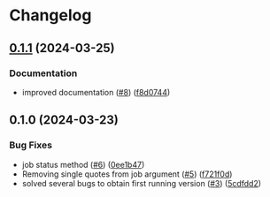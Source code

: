 # Changelog

## [0.1.1](https://github.com/jannisspeer/snakemake-executor-plugin-htcondor/compare/v0.1.0...v0.1.1) (2024-03-25)


### Documentation

* improved documentation ([#8](https://github.com/jannisspeer/snakemake-executor-plugin-htcondor/issues/8)) ([f8d0744](https://github.com/jannisspeer/snakemake-executor-plugin-htcondor/commit/f8d07440cd4a40d5eca00c35f1d094694681e5cf))

## 0.1.0 (2024-03-23)


### Bug Fixes

* job status method ([#6](https://github.com/jannisspeer/snakemake-executor-plugin-htcondor/issues/6)) ([0ee1b47](https://github.com/jannisspeer/snakemake-executor-plugin-htcondor/commit/0ee1b474879e032bc9a53b120aafbf08bdb605af))
* Removing single quotes from job argument ([#5](https://github.com/jannisspeer/snakemake-executor-plugin-htcondor/issues/5)) ([f721f0d](https://github.com/jannisspeer/snakemake-executor-plugin-htcondor/commit/f721f0d20ca5d821ade21be8649e8b2a7d5bf3e8))
* solved several bugs to obtain first running version ([#3](https://github.com/jannisspeer/snakemake-executor-plugin-htcondor/issues/3)) ([5cdfdd2](https://github.com/jannisspeer/snakemake-executor-plugin-htcondor/commit/5cdfdd2937206d46d2f615ac5a3c4ae20d440907))
